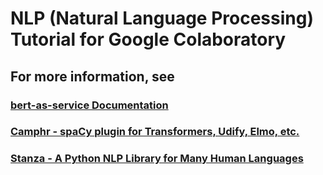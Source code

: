 # NLP (Natural Language Processing) Tutorial for Google Colaboratory

## For more information, see
### [bert-as-service Documentation](https://bert-as-service.readthedocs.io/en/latest/index.html)
### [Camphr - spaCy plugin for Transformers, Udify, Elmo, etc.](https://github.com/PKSHATechnology-Research/camphr)
### [Stanza - A Python NLP Library for Many Human Languages](https://stanfordnlp.github.io/stanza/)

